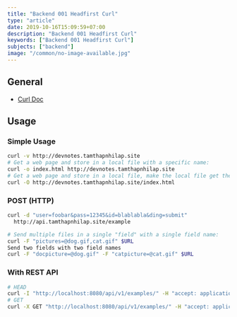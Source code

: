 ```yaml
---
title: "Backend 001 Headfirst Curl"
type: "article"
date: 2019-10-16T15:09:59+07:00
description: "Backend 001 Headfirst Curl"
keywords: ["Backend 001 Headfirst Curl"]
subjects: ["backend"]
image: "/common/no-image-available.jpg"
---
```


## General

- [Curl Doc](https://curl.haxx.se/docs/manual.html)

## Usage

### Simple Usage

```bash
curl -v http://devnotes.tamthapnhilap.site
# Get a web page and store in a local file with a specific name:
curl -o index.html http://devnotes.tamthapnhilap.site
# Get a web page and store in a local file, make the local file get the name of the remote document (if no file name part is specified in the URL, this will fail):
curl -O http://devnotes.tamthapnhilap.site/index.html
```

### POST (HTTP)

```bash
curl -d "user=foobar&pass=12345&id=blablabla&ding=submit"
  http://api.tamthapnhilap.site/example

# Send multiple files in a single "field" with a single field name:
curl -F "pictures=@dog.gif,cat.gif" $URL
Send two fields with two field names
curl -F "docpicture=@dog.gif" -F "catpicture=@cat.gif" $URL
```

### With REST API

```bash
# HEAD
curl -I "http://localhost:8080/api/v1/examples/" -H "accept: application/json"
# GET
curl -X GET "http://localhost:8080/api/v1/examples/" -H "accept: application/json"
```